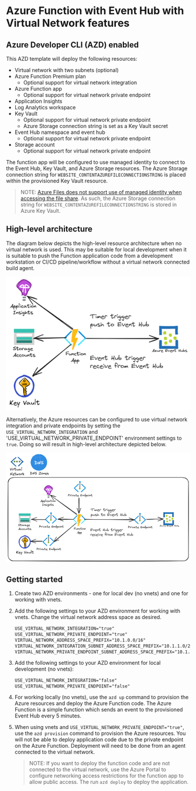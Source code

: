 # Azure Function with Event Hub with Virtual Network features

## Azure Developer CLI (AZD) enabled

This AZD template will deploy the following resources:

- Virtual network with two subnets (optional)
- Azure Function Premium plan
  - Optional support for virtual network integration
- Azure Function app
  - Optional support for virtual network private endpoint
- Application Insights
- Log Analytics workspace
- Key Vault
  - Optional support for virtual network private endpoint
  - Azure Storage connection string is set as a Key Vault secret
- Event Hub namespace and event hub
  - Optional support for virtual network private endpoint
- Storage account
  - Optional support for virtual network private endpoint

The function app will be configured to use managed identity to connect to the Event Hub, Key Vault, and Azure Storage resources.  The Azure Storage connection string for `WEBSITE_CONTENTAZUREFILECONNECTIONSTRING` is placed within the provisioned Key Vault resource.

> NOTE: [Azure Files does not support use of managed identity when accessing the file share](https://learn.microsoft.com/azure/azure-functions/functions-reference?tabs=blob&pivots=programming-language-csharp#configure-an-identity-based-connection).  As such, the Azure Storage connection string for `WEBSITE_CONTENTAZUREFILECONNECTIONSTRING` is stored in Azure Key Vault.

## High-level architecture

The diagram below depicts the high-level resource architecture when no virtual network is used.  This may be suitable for local development when it is suitable to push the Function application code from a development workstation or CI/CD pipeline/workflow without a virtual network connected build agent.

![High-level architecture with no virtual network - Application Insights, Azure Storage account, Key Vault, Azure Function and Event Hub](assets/images/architecture-no-vnet.png)

Alternatively, the Azure resources can be configured to use virtual network integration  and private endpoints by setting the `USE_VIRTUAL_NETWORK_INTEGRATION` and 'USE_VIRTUAL_NETWORK_PRIVATE_ENDPOINT' environment settings to `true`.  Doing so will result in high-level architecture depicted below.

![High-level architecture with virtual network - Application Insights, Azure Storage account, Key Vault, Azure Function, Event Hub, virtual network, private endpoints, and private DNS zones](assets/images/architecture-with-vnet.png)

## Getting started

1. Create two AZD environments - one for local dev (no vnets) and one for working with vnets.
1. Add the following settings to your AZD environment for working with vnets.  Change the virtual network address space as desired.

    ```shell
    USE_VIRTUAL_NETWORK_INTEGRATION="true"
    USE_VIRTUAL_NETWORK_PRIVATE_ENDPOINT="true"
    VIRTUAL_NETWORK_ADDRESS_SPACE_PREFIX="10.1.0.0/16"
    VIRTUAL_NETWORK_INTEGRATION_SUBNET_ADDRESS_SPACE_PREFIX="10.1.1.0/24"
    VIRTUAL_NETWORK_PRIVATE_ENDPOINT_SUBNET_ADDRESS_SPACE_PREFIX="10.1.2.0/24"
    ```

1. Add the following settings to your AZD environment for local development (no vnets):

    ```shell
    USE_VIRTUAL_NETWORK_INTEGRATION="false"
    USE_VIRTUAL_NETWORK_PRIVATE_ENDPOINT="false"
    ```

1. For working locally (no vnets), use the `azd up` command to provision the Azure resources and deploy the Azure Function code.  The Azure Function is a simple function which sends an event to the provisioned Event Hub every 5 minutes.
1. When using vnets and `USE_VIRTUAL_NETWORK_PRIVATE_ENDPOINT="true"`, use the `azd provision` command to provision the Azure resources.  You will not be able to deploy application code due to the private endpoint on the Azure Function.  Deployment will need to be done from an agent connected to the virtual network.

    > NOTE: If you want to deploy the function code and are not connected to the virtual network, use the Azure Portal to configure networking access restrictions for the function app to allow public access.  The run `azd deploy` to deploy the application.
